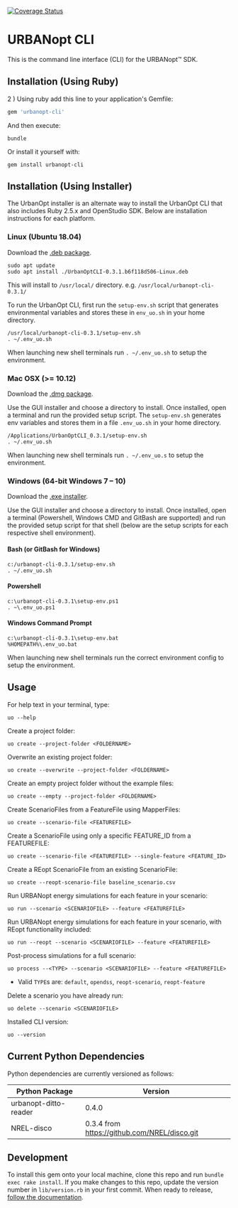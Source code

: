 [![Coverage Status](https://coveralls.io/repos/github/urbanopt/urbanopt-cli/badge.svg?branch=github-actions-coveralls)](https://coveralls.io/github/urbanopt/urbanopt-cli?branch=github-actions-coveralls)

# URBANopt CLI

This is the command line interface (CLI) for the URBANopt™ SDK.

## Installation (Using Ruby)

2 ) Using ruby add this line to your application's Gemfile:

```ruby
gem 'urbanopt-cli'
```


And then execute:

```terminal
bundle
```

Or install it yourself with:

```terminal
gem install urbanopt-cli
```

## Installation (Using Installer)

The UrbanOpt installer is an alternate way to install the UrbanOpt CLI that also includes Ruby 2.5.x and OpenStudio SDK.
Below are installation instructions for each platform.

### Linux (Ubuntu 18.04)

Download the [.deb package](https://docs.urbanopt.net/installation/linux.html#install-with-the-urbanopt-installer).

```terminal
sudo apt update
sudo apt install ./UrbanOptCLI-0.3.1.b6f118d506-Linux.deb
```

This will install to `/usr/local/` directory.
e.g.
`/usr/local/urbanopt-cli-0.3.1/`

To run the UrbanOpt CLI, first run the `setup-env.sh` script that generates environmental variables and stores these in `env_uo.sh` in your home directory.

```terminal
/usr/local/urbanopt-cli-0.3.1/setup-env.sh
. ~/.env_uo.sh
```

When launching new shell terminals run `. ~/.env_uo.sh` to setup the environment. 

### Mac OSX (>= 10.12)

Download the [.dmg package](https://docs.urbanopt.net/installation/mac.html#install-with-the-urbanopt-installer).

Use the GUI installer and choose a directory to install. Once installed, open a terminal and run the provided setup script.
The `setup-env.sh` generates env variables and stores them in a file `.env_uo.sh` in your home directory.

```terminal
/Applications/UrbanOptCLI_0.3.1/setup-env.sh
. ~/.env_uo.sh
```

When launching new shell terminals run `. ~/.env_uo.s` to setup the environment. 

### Windows (64-bit Windows 7 – 10)

Download the [.exe installer](https://docs.urbanopt.net/installation/windows.html#install-with-the-urbanopt-installer).

Use the GUI installer and choose a directory to install. Once installed, open a terminal (Powershell, Windows CMD and GitBash are supported) and run the provided setup script for that shell (below are the setup scripts for each respective shell environment).


#### Bash (or GitBash for Windows)
```terminal
c:/urbanopt-cli-0.3.1/setup-env.sh
. ~/.env_uo.sh
```

#### Powershell
```terminal
c:\urbanopt-cli-0.3.1\setup-env.ps1
. ~\.env_uo.ps1
```
#### Windows Command Prompt
```terminal
c:\urbanopt-cli-0.3.1\setup-env.bat
%HOMEPATH%\.env_uo.bat
```

When launching new shell terminals run the correct environment config to setup the environment. 

## Usage

For help text in your terminal, type:

```terminal
uo --help
```

Create a project folder:

```terminal
uo create --project-folder <FOLDERNAME>
```

Overwrite an existing project folder:

```terminal
uo create --overwrite --project-folder <FOLDERNAME>
```

Create an empty project folder without the example files:

```terminal
uo create --empty --project-folder <FOLDERNAME>
```

Create ScenarioFiles from a FeatureFile using MapperFiles:

```terminal
uo create --scenario-file <FEATUREFILE>
```

Create a ScenarioFile using only a specific FEATURE_ID from a FEATUREFILE:

```terminal
uo create --scenario-file <FEATUREFILE> --single-feature <FEATURE_ID>
```

Create a REopt ScenarioFile from an existing ScenarioFile:

```terminal
uo create --reopt-scenario-file baseline_scenario.csv
```

Run URBANopt energy simulations for each feature in your scenario:

```terminal
uo run --scenario <SCENARIOFILE> --feature <FEATUREFILE>
```

Run URBANopt energy simulations for each feature in your scenario, with REopt functionality included:

```terminal
uo run --reopt --scenario <SCENARIOFILE> --feature <FEATUREFILE>
```

Post-process simulations for a full scenario:

```terminal
uo process --<TYPE> --scenario <SCENARIOFILE> --feature <FEATUREFILE>
```

- Valid `TYPE`s are: `default`, `opendss`, `reopt-scenario`, `reopt-feature`

Delete a scenario you have already run:

```terminal
uo delete --scenario <SCENARIOFILE>
```

Installed CLI version:

```terminal
uo --version
```

## Current Python Dependencies

Python dependencies are currently versioned as follows:

| Python Package  | Version |
| ----------- | ----------- |
| urbanopt-ditto-reader      | 0.4.0       |
| NREL-disco   |  0.3.4 from https://github.com/NREL/disco.git |

## Development

To install this gem onto your local machine, clone this repo and run `bundle exec rake install`. If you make changes to this repo, update the version number in `lib/version.rb` in your first commit. When ready to release, [follow the documentation](https://docs.urbanopt.net/developer_resources/release_instructions.html).
